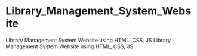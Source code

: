 # Library_Management_System_Website
Library Management System Website using HTML, CSS, JS
Library Management System Website using HTML, CSS, JS
